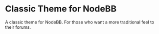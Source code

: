 Classic Theme for NodeBB
=========================

A classic theme for NodeBB. For those who want a more traditional feel to their forums.
